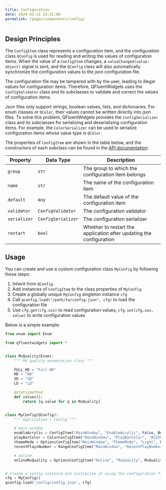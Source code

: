 ```yaml
---
title: Configuration
date: 2024-03-21 23:31:00
permalink: /pages/components/config/
---
```


## Design Principles
The `ConfigItem` class represents a configuration item, and the configuration class `QConfig` is used for reading and writing the values of configuration items. When the value of a `ConfigItem` changes, a `valueChanged(value: object)` signal is sent, and the `QConfig` class will also automatically synchronize the configuration values to the json configuration file.

The configuration file may be tampered with by the user, leading to illegal values for configuration items. Therefore, QFluentWidgets uses the `ConfigValidator` class and its subclasses to validate and correct the values of configuration items.

Json files only support strings, boolean values, lists, and dictionaries. For enum classes or `QColor`, their values cannot be written directly into json files. To solve this problem, QFluentWidgets provides the `ConfigSerializer` class and its subclasses for serializing and deserializing configuration items. For example, the `ColorSerializer` can be used to serialize configuration items whose value type is `QColor`.

The properties of `ConfigItem` are shown in the table below, and the constructors of each subclass can be found in the [API documentation](https://pyqt-fluent-widgets.readthedocs.io/en/latest/autoapi/qfluentwidgets/common/config/index.html#qfluentwidgets.common.config.ConfigItem):

| Property     | Data Type          | Description                                                         |
| ------------ | ------------------ | ------------------------------------------------------------------- |
| `group`      | `str`              | The group to which the configuration item belongs                   |
| `name`       | `str`              | The name of the configuration item                                  |
| `default`    | `Any`              | The default value of the configuration item                         |
| `validator`  | `ConfigValidator`  | The configuration validator                                         |
| `serializer` | `ConfigSerializer` | The configuration serializer                                        |
| `restart`    | `bool`             | Whether to restart the application after updating the configuration |

## Usage
You can create and use a custom configuration class `MyConfig` by following these steps:

1. Inherit from `QConfig`
2. Add instances of `ConfigItem` to the class properties of `MyConfig`
3. Create a globally unique `MyConfig` singleton instance `cfg`
4. Call `qconfig.load("/path/to/config.json", cfg)` to load the configuration file
5. Use `cfg.get(cfg.xxx)` to read configuration values, `cfg.set(cfg.xxx, value)` to write configuration values

Below is a simple example:

```python
from enum import Enum

from qfluentwidgets import *


class MvQuality(Enum):
    """ MV quality enumeration class """

    FULL_HD = "Full HD"
    HD = "HD"
    SD = "SD"
    LD = "LD"

    @staticmethod
    def values():
        return [q.value for q in MvQuality]


class MyConfig(QConfig):
    """ Application's Config """

    # main window
    enableAcrylic = ConfigItem("MainWindow", "EnableAcrylic", False, BoolValidator())
    playBarColor = ColorConfigItem("MainWindow", "PlayBarColor", "#225C7F")
    themeMode = OptionsConfigItem("MainWindow", "ThemeMode", "Light", OptionsValidator(["Light", "Dark", "Auto"]), restart=True)
    recentPlaysNumber = RangeConfigItem("MainWindow", "RecentPlayNumbers", 300, RangeValidator(10, 300))

    # online
    onlineMvQuality = OptionsConfigItem("Online", "MvQuality", MvQuality.FULL_HD, OptionsValidator(MvQuality), EnumSerializer(MvQuality))


# Create a config instance and initialize it using the configuration file
cfg = MyConfig()
qconfig.load('config/config.json', cfg)
```
